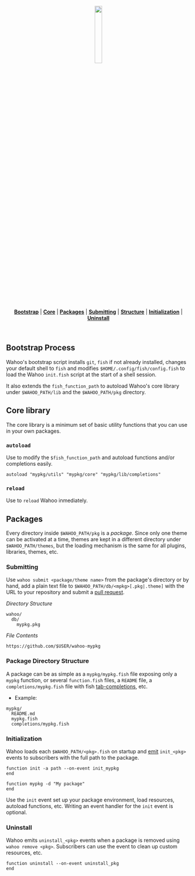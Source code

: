 <p align="center">
<a href="https://github.com/bucaran/wahoo/blob/master/README.md">
<img width="20%" src="https://cloud.githubusercontent.com/assets/8317250/7772540/c6929db6-00d9-11e5-86bc-4f65533243e9.png">
</a>
</p>

<br>
<p align="center">
<b><a href="#bootstrap-process">Bootstrap</a></b>
|
<b><a href="#core-library">Core</a></b>
|
<b><a href="#packages">Packages</a></b>
|
<b><a href="#submitting">Submitting</a></b>
|
<b><a href="#package-directory-structure">Structure</a></b>
|
<b><a href="#initialization">Initialization</a></b>
|
<b><a href="#uninstall">Uninstall</a></b>
</p>
<br>


## Bootstrap Process

Wahoo's bootstrap script installs `git`, `fish` if not already installed, changes your default shell to `fish` and modifies `$HOME/.config/fish/config.fish` to load the Wahoo `init.fish` script at the start of a shell session.

It also extends the `fish_function_path` to autoload Wahoo's core library under `$WAHOO_PATH/lib` and the `$WAHOO_PATH/pkg` directory.

## Core library

The core library is a minimum set of basic utility functions that you can use in your own packages.

### `autoload`

Use to modify the `$fish_function_path` and autoload functions and/or completions easily.

```fish
autoload "mypkg/utils" "mypkg/core" "mypkg/lib/completions"
```

### `reload`

Use to `reload` Wahoo inmediately.

## Packages

Every directory inside `$WAHOO_PATH/pkg` is a _package_. Since only one theme can be activated at a time, themes are kept in a different directory under `$WAHOO_PATH/themes`, but the loading mechanism is the same for all plugins, libraries, themes, etc.

### Submitting

Use `wahoo submit <package/theme name>` from the package's directory or by hand, add a plain text file to `$WAHOO_PATH/db/<mpkg>[.pkg|.theme]` with the URL to your repository and submit a [pull request](https://github.com/bucaran/wahoo/pulls).

_Directory Structure_
```
wahoo/
  db/
    mypkg.pkg
```
_File Contents_
```
https://github.com/$USER/wahoo-mypkg
```

### Package Directory Structure

A package can be as simple as a `mypkg/mypkg.fish` file exposing only a `mypkg` function, or several `function.fish` files, a `README` file, a `completions/mypkg.fish` file with fish [tab-completions](http://fishshell.com/docs/current/commands.html#complete), etc.

+ Example:

```
mypkg/
  README.md
  mypkg.fish
  completions/mypkg.fish
```

### Initialization

Wahoo loads each `$WAHOO_PATH/<pkg>.fish` on startup and [emit](http://fishshell.com/docs/current/commands.html#emit) `init_<pkg>` events to subscribers with the full path to the package.

```fish
function init -a path --on-event init_mypkg
end

function mypkg -d "My package"
end
```

Use the `init` event set up your package environment, load resources, autoload functions, etc. Writing an event handler for the `init` event is optional.


### Uninstall

Wahoo emits `uninstall_<pkg>` events when a package is removed using `wahoo remove <pkg>`. Subscribers can use the event to clean up custom resources, etc.

```fish
function uninstall --on-event uninstall_pkg
end
```